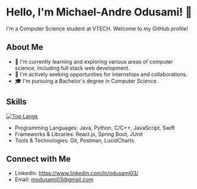 # Hello, I'm Michael-Andre Odusami! 👋

I'm a Computer Science student at VTECH. Welcome to my GitHub profile! 

## About Me
- 🌱 I'm currently learning and exploring various areas of computer science, including full stack web development.
- 💼 I'm actively seeking opportunities for internships and collaborations.
- 🎓 I'm pursuing a Bachelor's degree in Computer Science.

## Skills
[![Top Langs](https://github-readme-stats.vercel.app/api/top-langs/?username=modusami&layout=compact)](https://github.com/modusami)

- Programming Languages: Java, Python, C/C++, JavaScript, Swift
- Frameworks & Libraries: React.js, Spring Boot, JUnit
- Tools & Technologies: Git, Postman, LucidCharts

## Connect with Me
- LinkedIn: https://www.linkedin.com/in/odusami03/
- Email: modusami03@gmail.com
